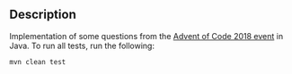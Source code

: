 ## Description

Implementation of some questions from the [Advent of Code 2018 event](https://adventofcode.com/2018) in Java. To run all tests, run the following:
```
mvn clean test
```
